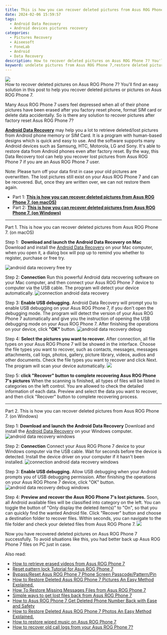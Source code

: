 ```yaml
---
title: This is how you can recover deleted pictures from Asus ROG Phone 7.
date: 2024-02-06 15:59:57
tags: 
  - Android Data Recovery
  - Android devices pictures recovery
categories: 
  - Pictures Recovery
  - Aiseesoft
  - FoneLab
  - Android
  - Data Recovery
description: How to recover deleted pictures on Asus ROG Phone 7? You'll find an easy solution in this post to help you recover deleted pictures or pictures on Asus ROG Phone 7.
keyword: undelete pictures from Asus ROG Phone 7,restore deleted pictures on Asus ROG Phone 7,Asus ROG Phone 7 pictures recovery,regain missing pictures,retrieve wiped pictures Asus ROG Phone 7,recover lost pictures from Asus ROG Phone 7,Asus ROG Phone 7 pictures disappear,recover pictures from Asus ROG Phone 7,pictures disappear Asus ROG Phone 7,Asus ROG Phone 7 retrieve deleted pictures,deletes pictures of Asus ROG Phone 7,lost all pictures in Asus ROG Phone 7 again
---
```


<img src="https://img0mobiles.techidaily.com/images/best-assets/devices/asus/asus-rog-phone-7/5.jpg" class="atpl-imgstyle"  />

<div class="atpl-content atpl-for-fonelab-android recover-pictures">

<div class="atpl-post-description-part-1">
How to recover deleted pictures on Asus ROG Phone 7? You'll find an easy solution in this post to help you recover deleted pictures or pictures on Asus ROG Phone 7.
</div>

<div class="atpl-post-description-part-2">
<div class="tpl-content-sub-paragraph-normal">
    <p>
      Many Asus ROG Phone 7 users feel depressed when all of their phone pictures have been erased after you factory reset phone, format SIM card or delete data accidentally. So is there any solution to recover pictures after factory reset Asus ROG Phone 7?
    </p>
</div>


</div>

<div class="atpl-post-description-part-3">
<div class="tpl-content-sub-paragraph-content">
  <p>
    <a href="https://tools.techidaily.com/aiseesoft-android-data-recovery/" target="_blank" rel="noopener"><strong>Android Data Recovery</strong></a> may help you a lot to retrieve deleted/lost pictures from Android phone memory or SIM Card. It is a program with human-based designs which is quick and easy to use. And the software supports many Android devices such as Samsung, HTC, Motorola, LG and Sony. It's able to restore data from Android phones even after factory reset. By the way, this Data Recovery tool can help you recover lost pictures from Asus ROG Phone 7 if you are an Asus ROG Phone 7 user.
  </p>
</div>
<div class="tpl-content-sub-paragraph-content">
  <p>
    Note: Please turn off your data first in case your old pictures are overwritten. The lost pictures still exist on your Asus ROG Phone 7 and can be recovered. But, once they are written over, we can not restore them again.
  </p>
</div>
</div>

<ul>
  <li>Part 1: <strong><a href="#p1"> This is how you can recover deleted pictures from Asus ROG Phone 7.  (on macOS)</a></strong></li>
  <li>Part 2: <strong><a href="#p2"> This is how you can recover deleted pictures from Asus ROG Phone 7.  (on Windows)</a></strong></li>
</ul>



<!-- Part 1 -->
<a id="p1" name="p1" ></a><hr>

<div>
  <span class="atpl-step-part-style">Part 1. This is how you can recover deleted pictures from Asus ROG Phone 7. (on macOS)</span>
</div>  

<span class="atpl-stepstyle-a"><span>Step 1: </span></span> <strong>Download and launch the Android Data Recovery on Mac</strong>
Download and install the <a href="https://tools.techidaily.com/aiseesoft-android-data-recovery/" target="_blank" rel="noopener">Android Data Recovery</a> on your Mac computer, when you open it, a dialog box will pop up to remind you whether to register, purchase or free try.

<img src="https://tools.techidaily.com/images/apps/aiseesoft/android-data-recovery/mac-free-try.png" class="atpl-imgstyle" alt="android data recovery free try" />

<span class="atpl-stepstyle-a"><span>Step 2: </span></span> <strong>Connection</strong>
Run this powerful Android data recovering software on your Mac computer, and then connect your Asus ROG Phone 7 device to computer via the USB cable. The program will detect your device automatically.
<img src="https://tools.techidaily.com/images/apps/aiseesoft/android-data-recovery/mac-connection-interface.jpg" class="atpl-imgstyle" alt="connection android data recovery" />

<span class="atpl-stepstyle-a"><span>Step 3: </span></span> <strong>Enable USB debugging.</strong>
Android Data Recovery will prompt you to enable USB debugging on your Asus ROG Phone 7, if you don't open the debugging mode. The program will detect the version of your Asus ROG Phone 7 automatically and give you the instruction of opening the USB debugging mode on your Asus ROG Phone 7. After finishing the operations on your device, click <strong>"OK"</strong> button.
<img src="https://tools.techidaily.com/images/apps/aiseesoft/android-data-recovery/mac-android-usb-debug.jpg"  class="atpl-imgstyle" alt="android data recovery debug" />

<span class="atpl-stepstyle-a"><span>Step 4: </span></span> <strong>Select the pictures you want to recover.</strong>
After connection, all file types on your Asus ROG Phone 7 will be showed in the interface. Choose the file types you want to recover, such as contacts, messages, messages attachments, call logs, photos, gallery, picture library, videos, audios and other documents. Check the file types you want to recover and click Next. The program will scan your device automatically.
<img src="https://tools.techidaily.com/images/apps/aiseesoft/android-data-recovery/mac-choose-type-photos.jpg" class="atpl-imgstyle"  />

<span class="atpl-stepstyle-a"><span>Step 5: </span></span> <strong>click "Recover" button to  complete recovering Asus ROG Phone 7's pictures</strong>
When the scanning is finished, all types of files will be listed in categories on the left control. You are allowed to check the detailed information of each data. Preview and select the data you want to recover, and then click "Recover" button to complete recovering process.


<a id="p2" name="p2"></a><hr>

<!-- Part 2 -->
<div>
  <span class="atpl-step-part-style">Part 2. This is how you can recover deleted pictures from Asus ROG Phone 7. (on Windows)</span>
</div>

<span class="atpl-stepstyle-a"><span>Step 1: </span></span> <strong>Download and launch the Android Data Recovery</strong>
Download and install the <a href="https://tools.techidaily.com/aiseesoft-android-data-recovery/" target="_blank" rel="noopener">Android Data Recovery</a> on your Windows computer.
<img src="https://tools.techidaily.com/images/apps/aiseesoft/android-data-recovery/win-start-interface.png"  class="atpl-imgstyle" alt="android data recovery windows" />

<span class="atpl-stepstyle-a"><span>Step 2: </span></span> <strong>Connection</strong>
Connect your Asus ROG Phone 7 device to your Windows computer via the USB cable. Wait for seconds before the device is detected. Install the device driver on your computer if it hasn't been installed.
<img src="https://tools.techidaily.com/images/apps/aiseesoft/android-data-recovery/win-connection-interface.png" class="atpl-imgstyle" alt="connection android data recovery windows" />

<span class="atpl-stepstyle-a"><span>Step 3: </span></span> <strong>Enable USB debugging.</strong>
Allow USB debugging when your Android prompts you of USB debugging permission. After finishing the operations on your Asus ROG Phone 7 device, click "OK" button.
<img src="https://tools.techidaily.com/images/apps/aiseesoft/android-data-recovery/win-android-usb-debug.png" class="atpl-imgstyle" alt="android data recovery debug windows" />

<span class="atpl-stepstyle-a"><span>Step 4: </span></span> <strong>Preview and recover the Asus ROG Phone 7's lost pictures.</strong>
Soon, all Android available files will be classified into category on the left. You can toggle the button of "Only display the deleted item(s)" to "On", so that you can quickly find the wanted Android file. Click "Recover" button and choose a destination folder to recover files. Within seconds, you can navigate to the file folder and check your deleted files from Asus ROG Phone 7.
<img src="https://tools.techidaily.com/images/apps/aiseesoft/android-data-recovery/win-recover-photos.png" class="atpl-imgstyle"  />

<div class="atpl-post-description-part-4">
<div class="tpl-content-sub-paragraph-normal">
    <p>
        Now you have recovered deleted pictures on Asus ROG Phone 7 successfully. To avoid situations like this, you had better back up Asus ROG Phone 7 files on PC just in case.
    </p>
</div>
</div>

<ins class="adsbygoogle"
     style="display:block"
     data-ad-client="ca-pub-7571918770474297"
     data-ad-slot="8358498916"
     data-ad-format="auto"
     data-full-width-responsive="true"></ins>

<span class="atpl-alsoreadstyle">Also read:</span>
<div><ul>
<li><a href="/how-to-retrieve-erased-videos-from-asus-rog-phone-7-by-fonelab-android-recover-video/" target="_blank" rel="noopener"><u>How to retrieve erased videos from Asus ROG Phone 7</u></a></li>
<li><a href="/reset-pattern-lock-tutorial-for-asus-rog-phone-7-by-drfone-android-unlock-android-unlock/" target="_blank" rel="noopener"><u>Reset pattern lock Tutorial for Asus ROG Phone 7</u></a></li>
<li><a href="/bypass-reset-asus-rog-phone-7-phone-screen-passcode-pattern-pin-by-drfone-android-unlock-android-unlock/" target="_blank" rel="noopener"><u>Bypass/Reset Asus ROG Phone 7 Phone Screen Passcode/Pattern/Pin</u></a></li>
<li><a href="/how-to-restore-deleted-asus-rog-phone-7-pictures-an-easy-method-explained-by-fonelab-android-recover-pictures/" target="_blank" rel="noopener"><u>How to Restore Deleted Asus ROG Phone 7 Pictures  An Easy Method Explained.</u></a></li>
<li><a href="/how-to-restore-missing-messages-files-from-asus-rog-phone-7-by-fonelab-android-recover-messages/" target="_blank" rel="noopener"><u>How To  Restore Missing Messages Files from Asus ROG Phone 7</u></a></li>
<li><a href="/simple-ways-to-get-lost-files-back-from-asus-rog-phone-7-by-fonelab-android-recover-data/" target="_blank" rel="noopener"><u>Simple ways to get lost files back from Asus ROG Phone 7</u></a></li>
<li><a href="/how-to-asus-rog-phone-7-get-deleted-phone-number-back-with-ease-and-safety-by-fonelab-android-recover-contacts/" target="_blank" rel="noopener"><u>How to Asus ROG Phone 7 Get Deleted Phone Number Back with Ease and Safety</u></a></li>
<li><a href="/how-to-restore-deleted-asus-rog-phone-7-photos-an-easy-method-explained-by-fonelab-android-recover-photos/" target="_blank" rel="noopener"><u>How to Restore Deleted Asus ROG Phone 7 Photos  An Easy Method Explained.</u></a></li>
<li><a href="/how-to-restore-wiped-music-on-asus-rog-phone-7-by-fonelab-android-recover-music/" target="_blank" rel="noopener"><u>How to restore wiped music on Asus ROG Phone 7</u></a></li>
<li><a href="/how-to-recover-old-call-logs-from-your-asus-rog-phone-7-by-fonelab-android-recover-call-logs/" target="_blank" rel="noopener"><u>How to recover old call logs from your Asus ROG Phone 7?</u></a></li>
</ul></div>

</div>
